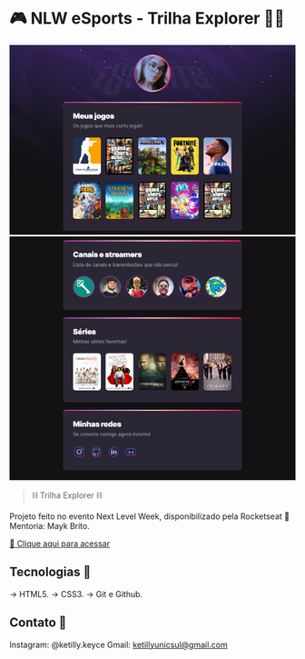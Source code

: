 # 🎮 NLW eSports - Trilha Explorer 👩‍💻

![preview](./.github/preview.png)
![preview](./.github/preview2.png)

> ⛓ Trilha Explorer ⛓

Projeto feito no evento Next Level Week, disponibilizado pela Rocketseat 🚀
Mentoria: Mayk Brito.

[🔗 Clique aqui para acessar](https://ketillyqueiroz.github.io/NLW-eSports)

## Tecnologias 🧩

-> HTML5.
-> CSS3.
-> Git e Github.

## Contato 📲

Instagram: @ketilly.keyce
Gmail: ketillyunicsul@gmail.com
